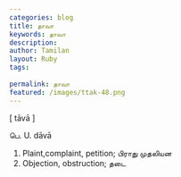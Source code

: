 ```yaml
---
categories: blog
title: தாவா
keywords: தாவா
description: 
author: Tamilan
layout: Ruby
tags: 
 
permalink: தாவா
featured: /images/ttak-48.png
---
```

  
[ tāvā ]  
  
பெ. U. dāvā  
1. Plaint,complaint, petition; பிராது முதலியன  
2. Objection, obstruction; தடை